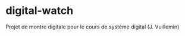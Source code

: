 digital-watch
=============

Projet de montre digitale pour le cours de système digital (J. Vuillemin)


